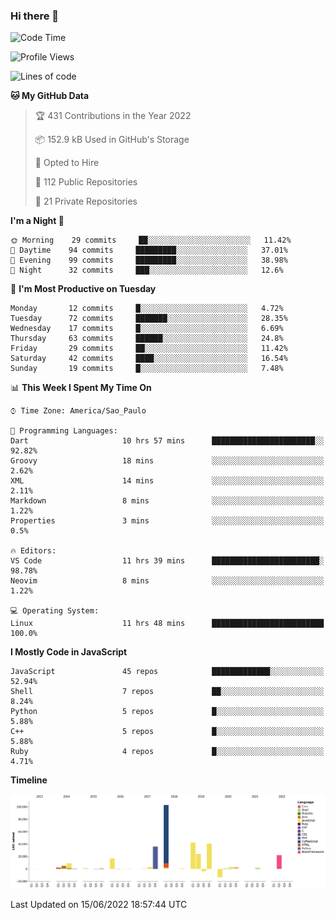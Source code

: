 ### Hi there 👋

<!--START_SECTION:waka-->
![Code Time](http://img.shields.io/badge/Code%20Time-0%20secs-blue)

![Profile Views](http://img.shields.io/badge/Profile%20Views-1-blue)

![Lines of code](https://img.shields.io/badge/From%20Hello%20World%20I%27ve%20Written-303%20Thousand%20lines%20of%20code-blue)

**🐱 My GitHub Data** 

> 🏆 431 Contributions in the Year 2022
 > 
> 📦 152.9 kB Used in GitHub's Storage 
 > 
> 💼 Opted to Hire
 > 
> 📜 112 Public Repositories 
 > 
> 🔑 21 Private Repositories  
 > 
**I'm a Night 🦉** 

```text
🌞 Morning    29 commits     ██░░░░░░░░░░░░░░░░░░░░░░░   11.42% 
🌆 Daytime    94 commits     █████████░░░░░░░░░░░░░░░░   37.01% 
🌃 Evening    99 commits     █████████░░░░░░░░░░░░░░░░   38.98% 
🌙 Night      32 commits     ███░░░░░░░░░░░░░░░░░░░░░░   12.6%

```
📅 **I'm Most Productive on Tuesday** 

```text
Monday       12 commits     █░░░░░░░░░░░░░░░░░░░░░░░░   4.72% 
Tuesday      72 commits     ███████░░░░░░░░░░░░░░░░░░   28.35% 
Wednesday    17 commits     █░░░░░░░░░░░░░░░░░░░░░░░░   6.69% 
Thursday     63 commits     ██████░░░░░░░░░░░░░░░░░░░   24.8% 
Friday       29 commits     ██░░░░░░░░░░░░░░░░░░░░░░░   11.42% 
Saturday     42 commits     ████░░░░░░░░░░░░░░░░░░░░░   16.54% 
Sunday       19 commits     █░░░░░░░░░░░░░░░░░░░░░░░░   7.48%

```


📊 **This Week I Spent My Time On** 

```text
⌚︎ Time Zone: America/Sao_Paulo

💬 Programming Languages: 
Dart                     10 hrs 57 mins      ███████████████████████░░   92.82% 
Groovy                   18 mins             ░░░░░░░░░░░░░░░░░░░░░░░░░   2.62% 
XML                      14 mins             ░░░░░░░░░░░░░░░░░░░░░░░░░   2.11% 
Markdown                 8 mins              ░░░░░░░░░░░░░░░░░░░░░░░░░   1.22% 
Properties               3 mins              ░░░░░░░░░░░░░░░░░░░░░░░░░   0.5%

🔥 Editors: 
VS Code                  11 hrs 39 mins      ████████████████████████░   98.78% 
Neovim                   8 mins              ░░░░░░░░░░░░░░░░░░░░░░░░░   1.22%

💻 Operating System: 
Linux                    11 hrs 48 mins      █████████████████████████   100.0%

```

**I Mostly Code in JavaScript** 

```text
JavaScript               45 repos            █████████████░░░░░░░░░░░░   52.94% 
Shell                    7 repos             ██░░░░░░░░░░░░░░░░░░░░░░░   8.24% 
Python                   5 repos             █░░░░░░░░░░░░░░░░░░░░░░░░   5.88% 
C++                      5 repos             █░░░░░░░░░░░░░░░░░░░░░░░░   5.88% 
Ruby                     4 repos             █░░░░░░░░░░░░░░░░░░░░░░░░   4.71%

```


**Timeline**

![Chart not found](https://raw.githubusercontent.com/jampow/jampow/master/charts/bar_graph.png) 


 Last Updated on 15/06/2022 18:57:44 UTC
<!--END_SECTION:waka-->
